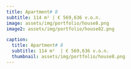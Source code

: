 ```yaml
---
title: Apartment# 8
subtitle: 114 m² | € 569,636 v.o.n.
image: assets/img/portfolio/house8.png
image2: assets/img/portfolio/house82.png

caption:
  title: Apartment# 8
  subtitle: 114 m²  | € 569,636 v.o.n.
  thumbnail: assets/img/portfolio/house8.png
---
```


